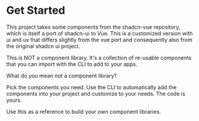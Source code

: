 # Get Started

This project takes some components from the shadcn-vue repository, which is itself a port of shadcn-ui to Vue. This is a customized version with ui and ux that differs slightly from the vue port and consequently also from the original shadcn ui project.

This is NOT a component library. It's a collection of re-usable components that you can import with the CLI to add to your apps.

What do you mean not a component library?

Pick the components you need. Use the CLI to automatically add the components into your project and customize to your needs. The code is yours.

Use this as a reference to build your own component libraries.
